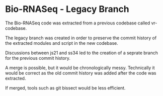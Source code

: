 Bio-RNASeq - Legacy Branch
==========================

The Bio-RNASeq code was extracted from a previous codebase called vr-codebase.

The legacy branch was created in order to preserve the commit history of the extracted modules and script in the new codebase.

Discussions between js21 and ss34 led to the creation of a seprate branch for the previous commit history.

A merge is possible, but it would be chronologically messy. Technically it would be correct as the old commit history was added after the code was extracted.

If merged, tools such as git bissect would be less efficient. 
